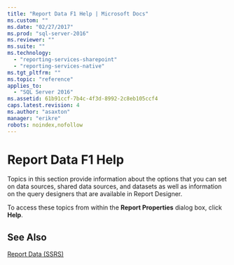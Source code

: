 ```yaml
---
title: "Report Data F1 Help | Microsoft Docs"
ms.custom: ""
ms.date: "02/27/2017"
ms.prod: "sql-server-2016"
ms.reviewer: ""
ms.suite: ""
ms.technology: 
  - "reporting-services-sharepoint"
  - "reporting-services-native"
ms.tgt_pltfrm: ""
ms.topic: "reference"
applies_to: 
  - "SQL Server 2016"
ms.assetid: 61b91ccf-7b4c-4f3d-8992-2c8eb105ccf4
caps.latest.revision: 4
ms.author: "asaxton"
manager: "erikre"
robots: noindex,nofollow
---
```

# Report Data F1 Help
  Topics in this section provide information about the options that you can set on data sources, shared data sources, and datasets as well as information on the query designers that are available in Report Designer.  
  
 To access these topics from within the **Report Properties** dialog box, click **Help**.  
  
## See Also  
 [Report Data &#40;SSRS&#41;](../reporting-services/report-data/report-data-ssrs.md)  
  
  